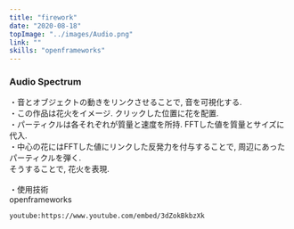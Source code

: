 ```yaml
---
title: "firework"
date: "2020-08-18"
topImage: "../images/Audio.png"
link: ""
skills: "openframeworks"
---
```


### Audio Spectrum

・音とオブジェクトの動きをリンクさせることで, 音を可視化する.<br>
・この作品は花火をイメージ. クリックした位置に花を配置.<br>
・パーティクルは各それぞれが質量と速度を所持. FFTした値を質量とサイズに代入.<br>
・中心の花にはFFTした値にリンクした反発力を付与することで, 周辺にあったパーティクルを弾く.<br>そうすることで, 花火を表現.<br>
<br>
・使用技術<br>openframeworks

`youtube:https://www.youtube.com/embed/3dZokBkbzXk`

